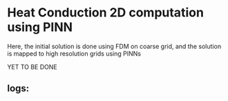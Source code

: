 # Heat Conduction 2D computation using PINN
Here, the initial solution is done using FDM on coarse grid, and the solution
is mapped to high resolution grids using PINNs

YET TO BE DONE

logs:
-
